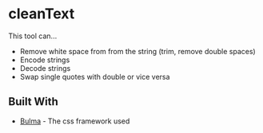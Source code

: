 # cleanText

This tool can...
* Remove white space from from the string (trim, remove double spaces)
* Encode strings
* Decode strings
* Swap single quotes with double or vice versa

## Built With

* [Bulma](http://bulma.io) - The css framework used